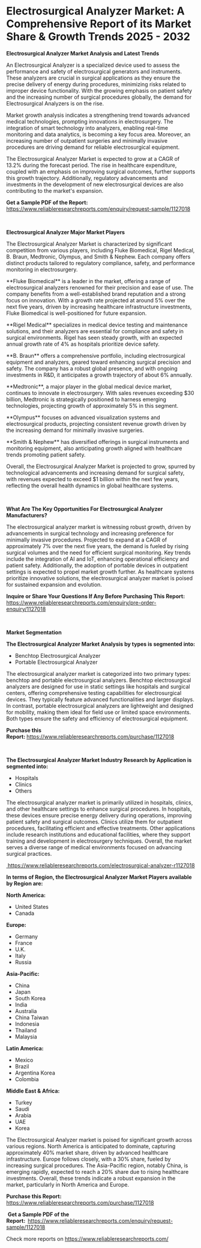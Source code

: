 <p><h1>Electrosurgical Analyzer Market: A Comprehensive Report of its Market Share & Growth Trends 2025 - 2032</h1></p><p><strong>Electrosurgical Analyzer Market Analysis and Latest Trends</strong></p>
<p><p>An Electrosurgical Analyzer is a specialized device used to assess the performance and safety of electrosurgical generators and instruments. These analyzers are crucial in surgical applications as they ensure the precise delivery of energy during procedures, minimizing risks related to improper device functionality. With the growing emphasis on patient safety and the increasing number of surgical procedures globally, the demand for Electrosurgical Analyzers is on the rise.</p><p>Market growth analysis indicates a strengthening trend towards advanced medical technologies, prompting innovations in electrosurgery. The integration of smart technology into analyzers, enabling real-time monitoring and data analytics, is becoming a key focus area. Moreover, an increasing number of outpatient surgeries and minimally invasive procedures are driving demand for reliable electrosurgical equipment. </p><p>The Electrosurgical Analyzer Market is expected to grow at a CAGR of 13.2% during the forecast period. The rise in healthcare expenditure, coupled with an emphasis on improving surgical outcomes, further supports this growth trajectory. Additionally, regulatory advancements and investments in the development of new electrosurgical devices are also contributing to the market's expansion.</p></p>
<p><strong>Get a Sample PDF of the Report:&nbsp;</strong> <a href="https://www.reliableresearchreports.com/enquiry/request-sample/1127018?utm_campaign=3015&utm_medium=2&utm_source=Github&utm_content=ia&utm_term=04032025&utm_id=electrosurgical-analyzer">https://www.reliableresearchreports.com/enquiry/request-sample/1127018</a></p>
<p>&nbsp;</p>
<p><strong>Electrosurgical Analyzer Major Market Players</strong></p>
<p><p>The Electrosurgical Analyzer Market is characterized by significant competition from various players, including Fluke Biomedical, Rigel Medical, B. Braun, Medtronic, Olympus, and Smith & Nephew. Each company offers distinct products tailored to regulatory compliance, safety, and performance monitoring in electrosurgery.</p><p>**Fluke Biomedical** is a leader in the market, offering a range of electrosurgical analyzers renowned for their precision and ease of use. The company benefits from a well-established brand reputation and a strong focus on innovation. With a growth rate projected at around 5% over the next five years, driven by increasing healthcare infrastructure investments, Fluke Biomedical is well-positioned for future expansion.</p><p>**Rigel Medical** specializes in medical device testing and maintenance solutions, and their analyzers are essential for compliance and safety in surgical environments. Rigel has seen steady growth, with an expected annual growth rate of 4% as hospitals prioritize device safety.</p><p>**B. Braun** offers a comprehensive portfolio, including electrosurgical equipment and analyzers, geared toward enhancing surgical precision and safety. The company has a robust global presence, and with ongoing investments in R&D, it anticipates a growth trajectory of about 6% annually.</p><p>**Medtronic**, a major player in the global medical device market, continues to innovate in electrosurgery. With sales revenues exceeding $30 billion, Medtronic is strategically positioned to harness emerging technologies, projecting growth of approximately 5% in this segment.</p><p>**Olympus** focuses on advanced visualization systems and electrosurgical products, projecting consistent revenue growth driven by the increasing demand for minimally invasive surgeries.</p><p>**Smith & Nephew** has diversified offerings in surgical instruments and monitoring equipment, also anticipating growth aligned with healthcare trends promoting patient safety.</p><p>Overall, the Electrosurgical Analyzer Market is projected to grow, spurred by technological advancements and increasing demand for surgical safety, with revenues expected to exceed $1 billion within the next few years, reflecting the overall health dynamics in global healthcare systems.</p></p>
<p>&nbsp;</p>
<p><strong>What Are The Key Opportunities For Electrosurgical Analyzer Manufacturers?</strong></p>
<p><p>The electrosurgical analyzer market is witnessing robust growth, driven by advancements in surgical technology and increasing preference for minimally invasive procedures. Projected to expand at a CAGR of approximately 7% over the next five years, the demand is fueled by rising surgical volumes and the need for efficient surgical monitoring. Key trends include the integration of AI and IoT, enhancing operational efficiency and patient safety. Additionally, the adoption of portable devices in outpatient settings is expected to propel market growth further. As healthcare systems prioritize innovative solutions, the electrosurgical analyzer market is poised for sustained expansion and evolution.</p></p>
<p><strong>Inquire or Share Your Questions If Any Before Purchasing This Report:</strong> <a href="https://www.reliableresearchreports.com/enquiry/pre-order-enquiry/1127018?utm_campaign=3015&utm_medium=2&utm_source=Github&utm_content=ia&utm_term=04032025&utm_id=electrosurgical-analyzer">https://www.reliableresearchreports.com/enquiry/pre-order-enquiry/1127018</a></p>
<p>&nbsp;</p>
<p><strong>Market Segmentation</strong></p>
<p><strong>The Electrosurgical Analyzer Market Analysis by types is segmented into:</strong></p>
<p><ul><li>Benchtop Electrosurgical Analyzer</li><li>Portable Electrosurgical Analyzer</li></ul></p>
<p><p>The electrosurgical analyzer market is categorized into two primary types: benchtop and portable electrosurgical analyzers. Benchtop electrosurgical analyzers are designed for use in static settings like hospitals and surgical centers, offering comprehensive testing capabilities for electrosurgical devices. They typically feature advanced functionalities and larger displays. In contrast, portable electrosurgical analyzers are lightweight and designed for mobility, making them ideal for field use or limited space environments. Both types ensure the safety and efficiency of electrosurgical equipment.</p></p>
<p><strong>Purchase this Report:&nbsp;</strong><a href="https://www.reliableresearchreports.com/purchase/1127018?utm_campaign=3015&utm_medium=2&utm_source=Github&utm_content=ia&utm_term=04032025&utm_id=electrosurgical-analyzer">https://www.reliableresearchreports.com/purchase/1127018</a></p>
<p>&nbsp;</p>
<p><strong>The Electrosurgical Analyzer Market Industry Research by Application is segmented into:</strong></p>
<p><ul><li>Hospitals</li><li>Clinics</li><li>Others</li></ul></p>
<p><p>The electrosurgical analyzer market is primarily utilized in hospitals, clinics, and other healthcare settings to enhance surgical procedures. In hospitals, these devices ensure precise energy delivery during operations, improving patient safety and surgical outcomes. Clinics utilize them for outpatient procedures, facilitating efficient and effective treatments. Other applications include research institutions and educational facilities, where they support training and development in electrosurgery techniques. Overall, the market serves a diverse range of medical environments focused on advancing surgical practices.</p></p>
<p><a href="https://www.reliableresearchreports.com/electrosurgical-analyzer-r1127018?utm_campaign=3015&utm_medium=2&utm_source=Github&utm_content=ia&utm_term=04032025&utm_id=electrosurgical-analyzer">&nbsp;https://www.reliableresearchreports.com/electrosurgical-analyzer-r1127018</a></p>
<p><strong>In terms of Region, the Electrosurgical Analyzer Market Players available by Region are:</strong></p>
<p>
    <p> <strong> North America: </strong>
        <ul>
            <li>United States</li>
            <li>Canada</li>
        </ul>
        </p> 
    <p> <strong> Europe: </strong>
        <ul>
            <li>Germany</li>
            <li>France</li>
            <li>U.K.</li>
            <li>Italy</li>
            <li>Russia</li>
        </ul>
        </p> 
    <p> <strong> Asia-Pacific: </strong>
        <ul>
            <li>China</li>
            <li>Japan</li>
            <li>South Korea</li>
            <li>India</li>
            <li>Australia</li>
            <li>China Taiwan</li>
            <li>Indonesia</li>
            <li>Thailand</li>
            <li>Malaysia</li>
        </ul>
        </p> 
    <p> <strong> Latin America: </strong>
        <ul>
            <li>Mexico</li>
            <li>Brazil</li>
            <li>Argentina Korea</li>
            <li>Colombia</li>
        </ul>
        </p> 
    <p> <strong> Middle East & Africa: </strong>
        <ul>
            <li>Turkey</li>
            <li>Saudi</li>
            <li>Arabia</li>
            <li>UAE</li>
            <li>Korea</li>
        </ul>
    </p>
    </p>
<p><p>The Electrosurgical Analyzer market is poised for significant growth across various regions. North America is anticipated to dominate, capturing approximately 40% market share, driven by advanced healthcare infrastructure. Europe follows closely, with a 30% share, fueled by increasing surgical procedures. The Asia-Pacific region, notably China, is emerging rapidly, expected to reach a 20% share due to rising healthcare investments. Overall, these trends indicate a robust expansion in the market, particularly in North America and Europe.</p></p>
<p><strong>Purchase this Report: </strong><a href="https://www.reliableresearchreports.com/purchase/1127018?utm_campaign=3015&utm_medium=2&utm_source=Github&utm_content=ia&utm_term=04032025&utm_id=electrosurgical-analyzer">https://www.reliableresearchreports.com/purchase/1127018</a></p>
<p>&nbsp;<strong>Get a Sample PDF of the Report:&nbsp;&nbsp;</strong><a href="https://www.reliableresearchreports.com/enquiry/request-sample/1127018?utm_campaign=3015&utm_medium=2&utm_source=Github&utm_content=ia&utm_term=04032025&utm_id=electrosurgical-analyzer">https://www.reliableresearchreports.com/enquiry/request-sample/1127018</a></p>
<p><strong></strong></p>
<p>Check more reports on <a href="https://www.reliableresearchreports.com/?utm_campaign=3015&utm_medium=2&utm_source=Github&utm_content=ia&utm_term=04032025&utm_id=electrosurgical-analyzer">https://www.reliableresearchreports.com/</a></p>